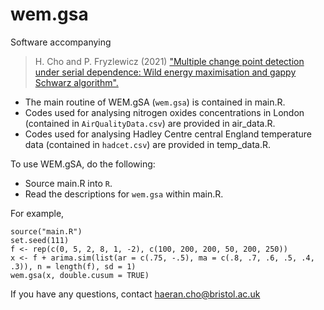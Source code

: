 # wem.gsa
Software accompanying 
> H. Cho and P. Fryzlewicz (2021) ["Multiple change point detection under serial dependence: Wild energy maximisation and gappy Schwarz algorithm".](https://arxiv.org/abs/2011.13884)

- The main routine of WEM.gSA (`wem.gsa`) is contained in main.R. 
- Codes used for analysing nitrogen oxides concentrations in London (contained in `AirQualityData.csv`) are provided in air_data.R.
- Codes used for analysing Hadley Centre central England temperature data (contained in `hadcet.csv`) are provided in temp_data.R.

To use WEM.gSA, do the following:

- Source main.R into `R`.
- Read the descriptions for `wem.gsa` within main.R.

For example,

```{r}
source("main.R")
set.seed(111)
f <- rep(c(0, 5, 2, 8, 1, -2), c(100, 200, 200, 50, 200, 250))
x <- f + arima.sim(list(ar = c(.75, -.5), ma = c(.8, .7, .6, .5, .4, .3)), n = length(f), sd = 1)
wem.gsa(x, double.cusum = TRUE)
```

If you have any questions, contact haeran.cho@bristol.ac.uk
